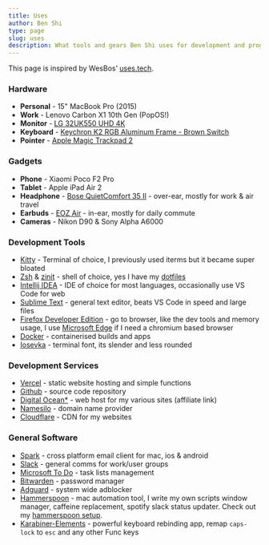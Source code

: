 ```yaml
---
title: Uses
author: Ben Shi
type: page
slug: uses
description: What tools and gears Ben Shi uses for development and programming
---
```


This page is inspired by WesBos’ [uses.tech](https://uses.tech).

### Hardware

- **Personal** - 15" MacBook Pro (2015)
- **Work** - Lenovo Carbon X1 10th Gen (PopOS!)
- **Monitor** - [LG 32UK550 UHD 4K](https://www.lg.com/au/it-monitors/lg-32UK550-B)
- **Keyboard** -
  [Keychron K2 RGB Aluminum Frame - Brown Switch](https://www.keychron.com/products/keychron-k2-wireless-mechanical-keyboard)
- **Pointer** -
  [Apple Magic Trackpad 2](https://www.apple.com/au/shop/product/MJ2R2ZA/A/magic-trackpad-2-silver)

### Gadgets

- **Phone** - Xiaomi Poco F2 Pro
- **Tablet** - Apple iPad Air 2
- **Headphone** -
  [Bose QuietComfort 35 II](https://www.bose.com.au/en_au/products/headphones/over_ear_headphones/quietcomfort-35-wireless-ii.html#v=qc35_ii_black) -
  over-ear, mostly for work & air travel
- **Earbuds** - [EOZ Air](https://eozaudio.com/products/eoz-air) - in-ear, mostly for daily commute
- **Cameras** - Nikon D90 & Sony Alpha A6000

### Development Tools

- [Kitty](https://sw.kovidgoyal.net/kitty/) - Terminal of choice, I previously used iterms but it
  became super bloated
- [Zsh](https://www.zsh.org/) & [zinit](https://github.com/zdharma-continuum/zinit) - shell of
  choice, yes I have my [dotfiles](https://github.com/hbish/dotfiles)
- [Intellij IDEA](https://www.jetbrains.com/idea/) - IDE of choice for most languages, occasionally
  use VS Code for web
- [Sublime Text](https://www.sublimetext.com/) - general text editor, beats VS Code in speed and
  large files
- [Firefox Developer Edition](https://www.mozilla.org/en-US/firefox/developer/) - go to browser,
  like the dev tools and memory usage, I use [Microsoft Edge](https://microsoft.com/edge) if I need
  a chromium based browser
- [Docker](https://www.docker.com/) - containerised builds and apps
- [Iosevka](https://typeof.net/Iosevka/) - terminal font, its slender and less rounded

### Development Services

- [Vercel](https://vercel.com/) - static website hosting and simple functions
- [Github](https://github.com/) - source code repository
- [Digital Ocean\*](https://m.do.co/c/e607efe7a1aa) - web host for my various sites (affiliate link)
- [Namesilo](https://www.namesilo.com/) - domain name provider
- [Cloudflare](https://www.cloudflare.com/) - CDN for my websites

### General Software

- [Spark](https://sparkmailapp.com/) - cross platform email client for mac, ios & android
- [Slack](https://www.slack.com/) - general comms for work/user groups
- [Microsoft To Do](https://todo.microsoft.com/) - task lists management
- [Bitwarden](https://bitwarden.com/) - password manager
- [Adguard](https://adguard.com/) - system wide adblocker
- [Hammerspoon](https://www.hammerspoon.org/) - mac automation tool, I write my own scripts window
  manager, caffeine replacement, spotify slack status updater. Check out my
  [hammerspoon setup](https://github.com/hbish/dotfiles/tree/master/hammerspoon).
- [Karabiner-Elements](https://pqrs.org/osx/karabiner/) - powerful keyboard rebinding app, remap
  `caps-lock` to `esc` and any other Func keys
